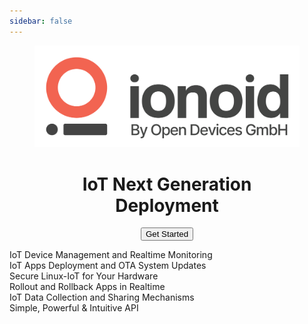 ```yaml
---
sidebar: false
---
```

<figure align='center'>
  <img src='/logo-big.png' id="big-logo">
  <h1 id='main-title'>
    IoT Next Generation Deployment
  </h1>
  <button id="get-started-button" onclick="window.location='/docs/introduction.html'">Get Started</button>
</figure>
<div id="features">
  <div class='feature-left'>
    <i class="fal fa-fw fa-monitor-heart-rate"></i> IoT Device Management and Realtime Monitoring
  </div>
  <div class='feature-right'>
    IoT Apps Deployment and OTA System Updates <i class="fal fa-fw fa-upload"></i>
  </div>
  <div class='feature-left'>
    <i class="fab fa-fw fa-linux"></i> Secure Linux-IoT for Your Hardware
  </div>
  <div class='feature-right'>
    Rollout and Rollback Apps in Realtime <i class="fal fa-fw fa-redo"></i>
  </div>
  <div class='feature-left'>
    <i class="fal fa-fw fa-share-alt"></i> IoT Data Collection and Sharing Mechanisms
  </div>
  <div class='feature-right'>
    Simple, Powerful & Intuitive API <i class="fal fa-fw fa-brackets-curly"></i>
  </div>
</div>
